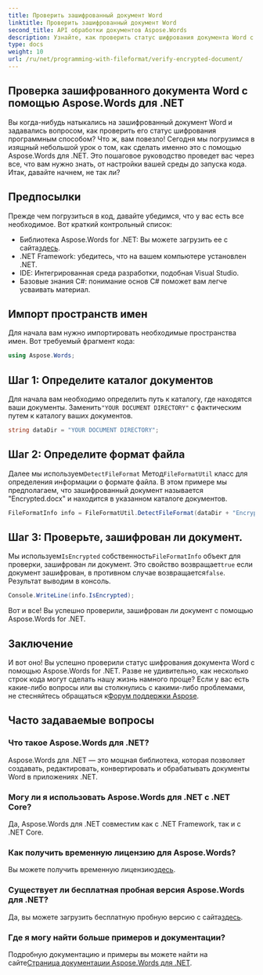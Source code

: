 ```yaml
---
title: Проверить зашифрованный документ Word
linktitle: Проверить зашифрованный документ Word
second_title: API обработки документов Aspose.Words
description: Узнайте, как проверить статус шифрования документа Word с помощью Aspose.Words для .NET, следуя этому пошаговому руководству.
type: docs
weight: 10
url: /ru/net/programming-with-fileformat/verify-encrypted-document/
---
```

## Проверка зашифрованного документа Word с помощью Aspose.Words для .NET

 Вы когда-нибудь натыкались на зашифрованный документ Word и задавались вопросом, как проверить его статус шифрования программным способом? Что ж, вам повезло! Сегодня мы погрузимся в изящный небольшой урок о том, как сделать именно это с помощью Aspose.Words для .NET. Это пошаговое руководство проведет вас через все, что вам нужно знать, от настройки вашей среды до запуска кода. Итак, давайте начнем, не так ли?

## Предпосылки

Прежде чем погрузиться в код, давайте убедимся, что у вас есть все необходимое. Вот краткий контрольный список:

-  Библиотека Aspose.Words for .NET: Вы можете загрузить ее с сайта[здесь](https://releases.aspose.com/words/net/).
- .NET Framework: убедитесь, что на вашем компьютере установлен .NET.
- IDE: Интегрированная среда разработки, подобная Visual Studio.
- Базовые знания C#: понимание основ C# поможет вам легче усваивать материал.

## Импорт пространств имен

Для начала вам нужно импортировать необходимые пространства имен. Вот требуемый фрагмент кода:

```csharp
using Aspose.Words;
```

## Шаг 1: Определите каталог документов

 Для начала вам необходимо определить путь к каталогу, где находятся ваши документы. Заменить`"YOUR DOCUMENT DIRECTORY"` с фактическим путем к каталогу ваших документов.

```csharp
string dataDir = "YOUR DOCUMENT DIRECTORY";
```

## Шаг 2: Определите формат файла

 Далее мы используем`DetectFileFormat` Метод`FileFormatUtil` класс для определения информации о формате файла. В этом примере мы предполагаем, что зашифрованный документ называется "Encrypted.docx" и находится в указанном каталоге документов.

```csharp
FileFormatInfo info = FileFormatUtil.DetectFileFormat(dataDir + "Encrypted.docx");
```

## Шаг 3: Проверьте, зашифрован ли документ.

 Мы используем`IsEncrypted` собственность`FileFormatInfo` объект для проверки, зашифрован ли документ. Это свойство возвращает`true` если документ зашифрован, в противном случае возвращается`false`. Результат выводим в консоль.

```csharp
Console.WriteLine(info.IsEncrypted);
```

Вот и все! Вы успешно проверили, зашифрован ли документ с помощью Aspose.Words for .NET.

## Заключение

 И вот оно! Вы успешно проверили статус шифрования документа Word с помощью Aspose.Words for .NET. Разве не удивительно, как несколько строк кода могут сделать нашу жизнь намного проще? Если у вас есть какие-либо вопросы или вы столкнулись с какими-либо проблемами, не стесняйтесь обращаться к[Форум поддержки Aspose](https://forum.aspose.com/c/words/8).

## Часто задаваемые вопросы

### Что такое Aspose.Words для .NET?
Aspose.Words для .NET — это мощная библиотека, которая позволяет создавать, редактировать, конвертировать и обрабатывать документы Word в приложениях .NET.

### Могу ли я использовать Aspose.Words для .NET с .NET Core?
Да, Aspose.Words для .NET совместим как с .NET Framework, так и с .NET Core.

### Как получить временную лицензию для Aspose.Words?
 Вы можете получить временную лицензию[здесь](https://purchase.aspose.com/temporary-license/).

### Существует ли бесплатная пробная версия Aspose.Words для .NET?
 Да, вы можете загрузить бесплатную пробную версию с сайта[здесь](https://releases.aspose.com/).

### Где я могу найти больше примеров и документации?
 Подробную документацию и примеры вы можете найти на сайте[Страница документации Aspose.Words для .NET](https://reference.aspose.com/words/net/).